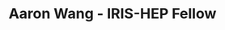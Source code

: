 ---
layout: fellow
pagetype: fellow
shortname: awang
permalink: /fellows/awang.html
fellow-name: Aaron Wang
title: Aaron Wang - IRIS-HEP Fellow
active: false
dates:
  start: 2021-01-04
  end: 2021-06-12
photo: /assets/images/team/Aaron-Wang.jpg
institution: University of Washington, Seattle
e-mail: anrunw@uw.edu
project_title: Reproducible Open Benchmark Compatibility with Jupyter Notebook
project_goal: >
    The Reproducible Open Benchmarks for Data Analysis Platform (ROB) is a platform that allows for the evaluation of different data analysis algorithms in a controlled competition-style format. But, it currently does not support python notebooks as input. The goal of this project is to add support for jupyter notebooks to the ROB.
mentors:
  - Shih-Chieh Hsu (UW)
  - Heiko Mueller (NYU)
proposal: /assets/pdf/Fellow-Aaron-Wang-Proposal.pdf
presentations:
  - title:  "Jupyter Notebook Compatibility with ROB (Reproducible Open Benchmarks for Data Analysis Platform"
    date: 2021-06-28
    url: https://indico.cern.ch/event/1041106/contributions/4373474/attachments/2272487/3859697/6_28%20IRIS-HEP.pdf
    meeting: IRIS-HEP Topical Meetings
    meetingurl: https://indico.cern.ch/event/1041106/
    recordingurl: https://www.youtube.com/watch?v=2BnMALmU5CQ
    focus-area: as
current_status: >
  <strong>December 2022</strong> - Graduate Research Assistant at Accelerated Materials Research Lab
github-username: anrunw
linkedin-profile: https://www.linkedin.com/in/aaron-wang-80aba3177/
---